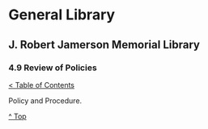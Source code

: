 [0]: ../README.md
[4.9]: review-of-policies.md

# General Library
## J. Robert Jamerson Memorial Library
### 4.9 Review of Policies
[< Table of Contents][0]

Policy and Procedure.

[^ Top][4.9]